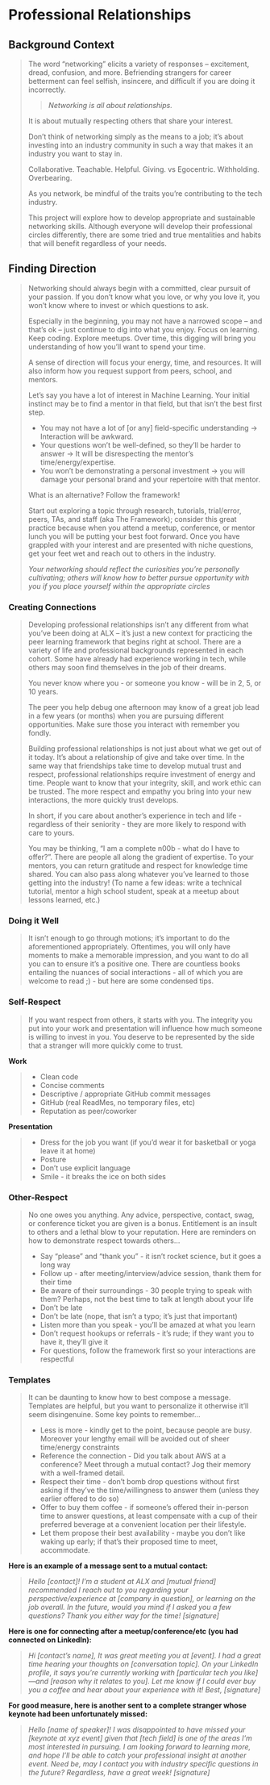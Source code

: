 # Professional Relationships

## Background Context
> The word “networking” elicits a variety of responses – excitement, dread, confusion, and more. Befriending strangers for career betterment can feel selfish, insincere, and difficult if you are doing it incorrectly.
> 
> > _Networking is all about relationships._
> 
> It is about mutually respecting others that share your interest.
> 
> Don’t think of networking simply as the means to a job; it’s about investing into an industry community in such a way that makes it an industry you want to stay in.
> 
> Collaborative. Teachable. Helpful. Giving. vs Egocentric. Withholding. Overbearing.
> 
> As you network, be mindful of the traits you’re contributing to the tech industry.
> 
> This project will explore how to develop appropriate and sustainable networking skills. Although everyone will develop their professional circles differently, there are some tried and true mentalities and habits that will benefit regardless of your needs.

## Finding Direction
> 
> Networking should always begin with a committed, clear pursuit of your passion. If you don’t know what you love, or why you love it, you won’t know where to invest or which questions to ask.
> 
> Especially in the beginning, you may not have a narrowed scope – and that’s ok – just continue to dig into what you enjoy. Focus on learning. Keep coding. Explore meetups. Over time, this digging will bring you understanding of how you’ll want to spend your time.
> 
> A sense of direction will focus your energy, time, and resources. It will also inform how you request support from peers, school, and mentors.
> 
> Let’s say you have a lot of interest in Machine Learning. Your initial instinct may be to find a mentor in that field, but that isn’t the best first step.
> 
> -   You may not have a lot of \[or any\] field-specific understanding → Interaction will be awkward.
> -   Your questions won’t be well-defined, so they’ll be harder to answer → It will be disrespecting the mentor’s time/energy/expertise.
> -   You won’t be demonstrating a personal investment → you will damage your personal brand and your repertoire with that mentor.
> 
> What is an alternative? Follow the framework!
> 
> Start out exploring a topic through research, tutorials, trial/error, peers, TAs, and staff (aka The Framework); consider this great practice because when you attend a meetup, conference, or mentor lunch you will be putting your best foot forward. Once you have grappled with your interest and are presented with niche questions, get your feet wet and reach out to others in the industry.
> 
> _Your networking should reflect the curiosities you’re personally cultivating; others will know how to better pursue opportunity with you if you place yourself within the appropriate circles_

### Creating Connections
> 
> Developing professional relationships isn’t any different from what you’ve been doing at ALX – it’s just a new context for practicing the peer learning framework that begins right at school. There are a variety of life and professional backgrounds represented in each cohort. Some have already had experience working in tech, while others may soon find themselves in the job of their dreams.
> 
> You never know where you - or someone you know - will be in 2, 5, or 10 years.
> 
> The peer you help debug one afternoon may know of a great job lead in a few years (or months) when you are pursuing different opportunities. Make sure those you interact with remember you fondly.
> 
> Building professional relationships is not just about what we get out of it today. It’s about a relationship of give and take over time. In the same way that friendships take time to develop mutual trust and respect, professional relationships require investment of energy and time. People want to know that your integrity, skill, and work ethic can be trusted. The more respect and empathy you bring into your new interactions, the more quickly trust develops.
> 
> In short, if you care about another’s experience in tech and life - regardless of their seniority - they are more likely to respond with care to yours.
> 
> You may be thinking, “I am a complete n00b - what do I have to offer?”. There are people all along the gradient of expertise. To your mentors, you can return gratitude and respect for knowledge time shared. You can also pass along whatever you’ve learned to those getting into the industry! (To name a few ideas: write a technical tutorial, mentor a high school student, speak at a meetup about lessons learned, etc.)

### Doing it Well
> 
> It isn’t enough to go through motions; it’s important to do the aforementioned appropriately. Oftentimes, you will only have moments to make a memorable impression, and you want to do all you can to ensure it’s a positive one. There are countless books entailing the nuances of social interactions - all of which you are welcome to read ;) - but here are some condensed tips.

### Self-Respect
> 
> If you want respect from others, it starts with you. The integrity you put into your work and presentation will influence how much someone is willing to invest in you. You deserve to be represented by the side that a stranger will more quickly come to trust.

**Work**
> 
> -   Clean code
> -   Concise comments
> -   Descriptive / appropriate GitHub commit messages
> -   GitHub (real ReadMes, no temporary files, etc)
> -   Reputation as peer/coworker

**Presentation**
> 
> -   Dress for the job you want (if you’d wear it for basketball or yoga leave it at home)
> -   Posture
> -   Don’t use explicit language
> -   Smile - it breaks the ice on both sides

### Other-Respect

> No one owes you anything. Any advice, perspective, contact, swag, or conference ticket you are given is a bonus. Entitlement is an insult to others and a lethal blow to your reputation. Here are reminders on how to demonstrate respect towards others…
> 
> -   Say “please” and “thank you” - it isn’t rocket science, but it goes a long way
> -   Follow up - after meeting/interview/advice session, thank them for their time
> -   Be aware of their surroundings - 30 people trying to speak with them? Perhaps, not the best time to talk at length about your life
> -   Don’t be late
> -   Don’t be late (nope, that isn’t a typo; it’s just that important)
> -   Listen more than you speak - you’ll be amazed at what you learn
> -   Don’t request hookups or referrals - it’s rude; if they want you to have it, they’ll give it
> -   For questions, follow the framework first so your interactions are respectful

### Templates
> 
> It can be daunting to know how to best compose a message. Templates are helpful, but you want to personalize it otherwise it’ll seem disingenuine. Some key points to remember…
> 
> -   Less is more - kindly get to the point, because people are busy. Moreover your lengthy email will be avoided out of sheer time/energy constraints
> -   Reference the connection - Did you talk about AWS at a conference? Meet through a mutual contact? Jog their memory with a well-framed detail.
> -   Respect their time - don’t bomb drop questions without first asking if they’ve the time/willingness to answer them (unless they earlier offered to do so)
> -   Offer to buy them coffee - if someone’s offered their in-person time to answer questions, at least compensate with a cup of their preferred beverage at a convenient location per their lifestyle.
> -   Let them propose their best availability - maybe you don’t like waking up early; if that’s their proposed time to meet, accommodate.
> 
**Here is an example of a message sent to a mutual contact:**
> 
> _Hello \[contact\]! I’m a student at ALX and \[mutual friend\] recommended I reach out to you regarding your perspective/experience at \[company in question\], or learning on the job overall. In the future, would you mind if I asked you a few questions? Thank you either way for the time! \[signature\]_
> 
**Here is one for connecting after a meetup/conference/etc (you had connected on LinkedIn):**
> 
> _Hi \[contact’s name\], It was great meeting you at \[event\]. I had a great time hearing your thoughts on \[conversation topic\]. On your LinkedIn profile, it says you’re currently working with \[particular tech you like\]—and \[reason why it relates to you\]. Let me know if I could ever buy you a coffee and hear about your experience with it! Best, \[signature\]_
> 
**For good measure, here is another sent to a complete stranger whose keynote had been unfortunately missed:**
> 
> _Hello \[name of speaker\]! I was disappointed to have missed your \[keynote at xyz event\] given that \[tech field\] is one of the areas I’m most interested in pursuing. I am looking forward to learning more, and hope I’ll be able to catch your professional insight at another event. Need be, may I contact you with industry specific questions in the future? Regardless, have a great week! \[signature\]_
